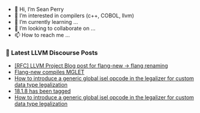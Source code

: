 - 👋 Hi, I’m Sean Perry
- 👀 I’m interested in compilers (c++, COBOL, llvm)
- 🌱 I’m currently learning ...
- 💞️ I’m looking to collaborate on ...
- 📫 How to reach me ...

<!---
s66perry/s66perry is a ✨ special ✨ repository because its `README.md` (this file) appears on your GitHub profile.
You can click the Preview link to take a look at your changes.
--->
### 📕 Latest LLVM Discourse Posts

<!-- DISCOURSE-LLVM:START -->
- [[RFC] LLVM Project Blog post for flang-new -&gt; flang renaming](https://discourse.llvm.org/t/rfc-llvm-project-blog-post-for-flang-new-flang-renaming/80915#post_3)
- [Flang-new compiles MGLET](https://discourse.llvm.org/t/flang-new-compiles-mglet/80930#post_1)
- [How to introduce a generic global isel opcode in the legalizer for custom data type legalization](https://discourse.llvm.org/t/how-to-introduce-a-generic-global-isel-opcode-in-the-legalizer-for-custom-data-type-legalization/80912#post_4)
- [18.1.8 has been tagged](https://discourse.llvm.org/t/18-1-8-has-been-tagged/79726#post_11)
- [How to introduce a generic global isel opcode in the legalizer for custom data type legalization](https://discourse.llvm.org/t/how-to-introduce-a-generic-global-isel-opcode-in-the-legalizer-for-custom-data-type-legalization/80912#post_3)
<!-- DISCOURSE-LLVM:END -->
